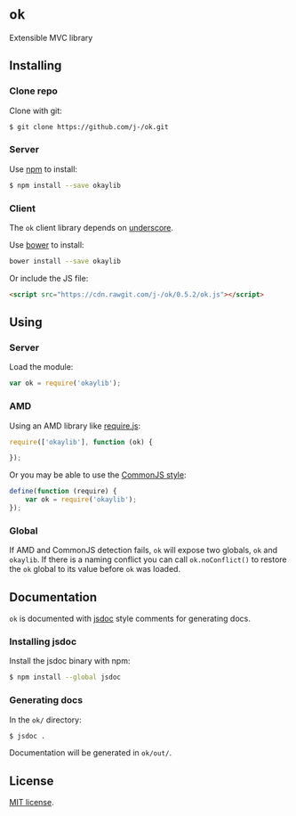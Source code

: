 `ok`
==

Extensible MVC library

## Installing

### Clone repo

Clone with git:

```sh
$ git clone https://github.com/j-/ok.git
```

### Server

Use [npm](https://www.npmjs.org/) to install:

```sh
$ npm install --save okaylib
```

### Client

The `ok` client library depends on [underscore](http://underscorejs.org/).

Use [bower](http://bower.io/) to install:

```sh
bower install --save okaylib
```

Or include the JS file:

```html
<script src="https://cdn.rawgit.com/j-/ok/0.5.2/ok.js"></script>
```

## Using

### Server

Load the module:

```js
var ok = require('okaylib');
```

### AMD

Using an AMD library like [require.js](http://requirejs.org/):

```js
require(['okaylib'], function (ok) {

});
```

Or you may be able to use the [CommonJS style](http://requirejs.org/docs/api.html#cjsmodule):

```js
define(function (require) {
	var ok = require('okaylib');
});
```

### Global

If AMD and CommonJS detection fails, `ok` will expose two globals, `ok` and `okaylib`. If there is a naming conflict you can call `ok.noConflict()` to restore the `ok` global to its value before `ok` was loaded.

## Documentation

`ok` is documented with [jsdoc](http://usejsdoc.org/) style comments for generating docs.

### Installing jsdoc

Install the jsdoc binary with npm:

```sh
$ npm install --global jsdoc
```

### Generating docs

In the `ok/` directory:

```sh
$ jsdoc .
```

Documentation will be generated in `ok/out/`.

## License

[MIT license](LICENSE).
